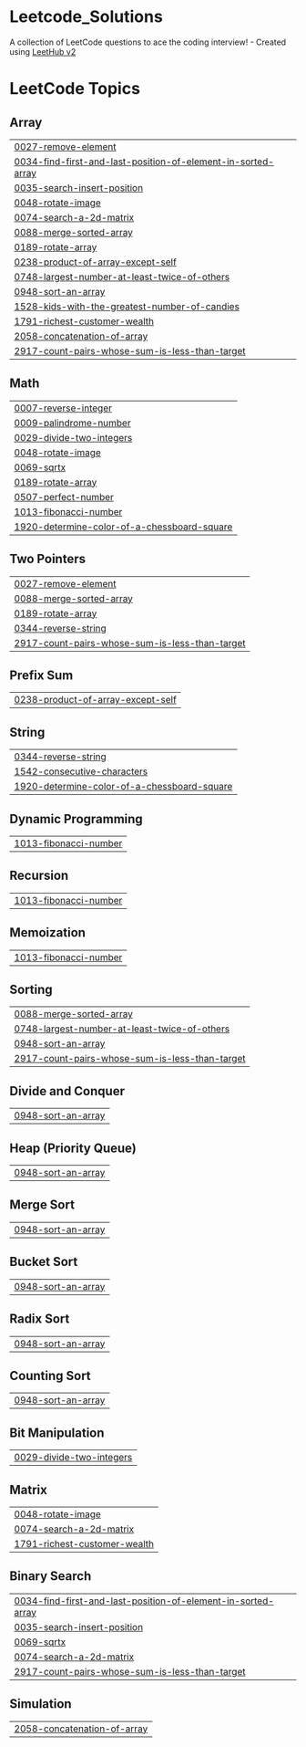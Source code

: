 # Leetcode_Solutions
A collection of LeetCode questions to ace the coding interview! - Created using [LeetHub v2](https://github.com/arunbhardwaj/LeetHub-2.0)

<!---LeetCode Topics Start-->
# LeetCode Topics
## Array
|  |
| ------- |
| [0027-remove-element](https://github.com/auzztin/Leetcode_Solutions/tree/master/0027-remove-element) |
| [0034-find-first-and-last-position-of-element-in-sorted-array](https://github.com/auzztin/Leetcode_Solutions/tree/master/0034-find-first-and-last-position-of-element-in-sorted-array) |
| [0035-search-insert-position](https://github.com/auzztin/Leetcode_Solutions/tree/master/0035-search-insert-position) |
| [0048-rotate-image](https://github.com/auzztin/Leetcode_Solutions/tree/master/0048-rotate-image) |
| [0074-search-a-2d-matrix](https://github.com/auzztin/Leetcode_Solutions/tree/master/0074-search-a-2d-matrix) |
| [0088-merge-sorted-array](https://github.com/auzztin/Leetcode_Solutions/tree/master/0088-merge-sorted-array) |
| [0189-rotate-array](https://github.com/auzztin/Leetcode_Solutions/tree/master/0189-rotate-array) |
| [0238-product-of-array-except-self](https://github.com/auzztin/Leetcode_Solutions/tree/master/0238-product-of-array-except-self) |
| [0748-largest-number-at-least-twice-of-others](https://github.com/auzztin/Leetcode_Solutions/tree/master/0748-largest-number-at-least-twice-of-others) |
| [0948-sort-an-array](https://github.com/auzztin/Leetcode_Solutions/tree/master/0948-sort-an-array) |
| [1528-kids-with-the-greatest-number-of-candies](https://github.com/auzztin/Leetcode_Solutions/tree/master/1528-kids-with-the-greatest-number-of-candies) |
| [1791-richest-customer-wealth](https://github.com/auzztin/Leetcode_Solutions/tree/master/1791-richest-customer-wealth) |
| [2058-concatenation-of-array](https://github.com/auzztin/Leetcode_Solutions/tree/master/2058-concatenation-of-array) |
| [2917-count-pairs-whose-sum-is-less-than-target](https://github.com/auzztin/Leetcode_Solutions/tree/master/2917-count-pairs-whose-sum-is-less-than-target) |
## Math
|  |
| ------- |
| [0007-reverse-integer](https://github.com/auzztin/Leetcode_Solutions/tree/master/0007-reverse-integer) |
| [0009-palindrome-number](https://github.com/auzztin/Leetcode_Solutions/tree/master/0009-palindrome-number) |
| [0029-divide-two-integers](https://github.com/auzztin/Leetcode_Solutions/tree/master/0029-divide-two-integers) |
| [0048-rotate-image](https://github.com/auzztin/Leetcode_Solutions/tree/master/0048-rotate-image) |
| [0069-sqrtx](https://github.com/auzztin/Leetcode_Solutions/tree/master/0069-sqrtx) |
| [0189-rotate-array](https://github.com/auzztin/Leetcode_Solutions/tree/master/0189-rotate-array) |
| [0507-perfect-number](https://github.com/auzztin/Leetcode_Solutions/tree/master/0507-perfect-number) |
| [1013-fibonacci-number](https://github.com/auzztin/Leetcode_Solutions/tree/master/1013-fibonacci-number) |
| [1920-determine-color-of-a-chessboard-square](https://github.com/auzztin/Leetcode_Solutions/tree/master/1920-determine-color-of-a-chessboard-square) |
## Two Pointers
|  |
| ------- |
| [0027-remove-element](https://github.com/auzztin/Leetcode_Solutions/tree/master/0027-remove-element) |
| [0088-merge-sorted-array](https://github.com/auzztin/Leetcode_Solutions/tree/master/0088-merge-sorted-array) |
| [0189-rotate-array](https://github.com/auzztin/Leetcode_Solutions/tree/master/0189-rotate-array) |
| [0344-reverse-string](https://github.com/auzztin/Leetcode_Solutions/tree/master/0344-reverse-string) |
| [2917-count-pairs-whose-sum-is-less-than-target](https://github.com/auzztin/Leetcode_Solutions/tree/master/2917-count-pairs-whose-sum-is-less-than-target) |
## Prefix Sum
|  |
| ------- |
| [0238-product-of-array-except-self](https://github.com/auzztin/Leetcode_Solutions/tree/master/0238-product-of-array-except-self) |
## String
|  |
| ------- |
| [0344-reverse-string](https://github.com/auzztin/Leetcode_Solutions/tree/master/0344-reverse-string) |
| [1542-consecutive-characters](https://github.com/auzztin/Leetcode_Solutions/tree/master/1542-consecutive-characters) |
| [1920-determine-color-of-a-chessboard-square](https://github.com/auzztin/Leetcode_Solutions/tree/master/1920-determine-color-of-a-chessboard-square) |
## Dynamic Programming
|  |
| ------- |
| [1013-fibonacci-number](https://github.com/auzztin/Leetcode_Solutions/tree/master/1013-fibonacci-number) |
## Recursion
|  |
| ------- |
| [1013-fibonacci-number](https://github.com/auzztin/Leetcode_Solutions/tree/master/1013-fibonacci-number) |
## Memoization
|  |
| ------- |
| [1013-fibonacci-number](https://github.com/auzztin/Leetcode_Solutions/tree/master/1013-fibonacci-number) |
## Sorting
|  |
| ------- |
| [0088-merge-sorted-array](https://github.com/auzztin/Leetcode_Solutions/tree/master/0088-merge-sorted-array) |
| [0748-largest-number-at-least-twice-of-others](https://github.com/auzztin/Leetcode_Solutions/tree/master/0748-largest-number-at-least-twice-of-others) |
| [0948-sort-an-array](https://github.com/auzztin/Leetcode_Solutions/tree/master/0948-sort-an-array) |
| [2917-count-pairs-whose-sum-is-less-than-target](https://github.com/auzztin/Leetcode_Solutions/tree/master/2917-count-pairs-whose-sum-is-less-than-target) |
## Divide and Conquer
|  |
| ------- |
| [0948-sort-an-array](https://github.com/auzztin/Leetcode_Solutions/tree/master/0948-sort-an-array) |
## Heap (Priority Queue)
|  |
| ------- |
| [0948-sort-an-array](https://github.com/auzztin/Leetcode_Solutions/tree/master/0948-sort-an-array) |
## Merge Sort
|  |
| ------- |
| [0948-sort-an-array](https://github.com/auzztin/Leetcode_Solutions/tree/master/0948-sort-an-array) |
## Bucket Sort
|  |
| ------- |
| [0948-sort-an-array](https://github.com/auzztin/Leetcode_Solutions/tree/master/0948-sort-an-array) |
## Radix Sort
|  |
| ------- |
| [0948-sort-an-array](https://github.com/auzztin/Leetcode_Solutions/tree/master/0948-sort-an-array) |
## Counting Sort
|  |
| ------- |
| [0948-sort-an-array](https://github.com/auzztin/Leetcode_Solutions/tree/master/0948-sort-an-array) |
## Bit Manipulation
|  |
| ------- |
| [0029-divide-two-integers](https://github.com/auzztin/Leetcode_Solutions/tree/master/0029-divide-two-integers) |
## Matrix
|  |
| ------- |
| [0048-rotate-image](https://github.com/auzztin/Leetcode_Solutions/tree/master/0048-rotate-image) |
| [0074-search-a-2d-matrix](https://github.com/auzztin/Leetcode_Solutions/tree/master/0074-search-a-2d-matrix) |
| [1791-richest-customer-wealth](https://github.com/auzztin/Leetcode_Solutions/tree/master/1791-richest-customer-wealth) |
## Binary Search
|  |
| ------- |
| [0034-find-first-and-last-position-of-element-in-sorted-array](https://github.com/auzztin/Leetcode_Solutions/tree/master/0034-find-first-and-last-position-of-element-in-sorted-array) |
| [0035-search-insert-position](https://github.com/auzztin/Leetcode_Solutions/tree/master/0035-search-insert-position) |
| [0069-sqrtx](https://github.com/auzztin/Leetcode_Solutions/tree/master/0069-sqrtx) |
| [0074-search-a-2d-matrix](https://github.com/auzztin/Leetcode_Solutions/tree/master/0074-search-a-2d-matrix) |
| [2917-count-pairs-whose-sum-is-less-than-target](https://github.com/auzztin/Leetcode_Solutions/tree/master/2917-count-pairs-whose-sum-is-less-than-target) |
## Simulation
|  |
| ------- |
| [2058-concatenation-of-array](https://github.com/auzztin/Leetcode_Solutions/tree/master/2058-concatenation-of-array) |
<!---LeetCode Topics End-->